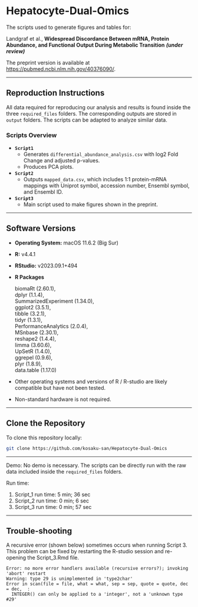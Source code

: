 # Hepatocyte-Dual-Omics

The scripts used to generate figures and tables for:

Landgraf et al., 
**Widespread Discordance Between mRNA, Protein Abundance, and Functional Output During Metabolic Transition** ***(under review)***

The preprint version is available at https://pubmed.ncbi.nlm.nih.gov/40376090/.

------------------------------------------------------------------------

## Reproduction Instructions

All data required for reproducing our analysis and results is found inside the three `required_files` folders. The corresponding outputs are stored in `output` folders. The scripts can be adapted to analyze similar data.

### Scripts Overview

-   **`Script1`**
    -   Generates `differential_abundance_analysis.csv` with log2 Fold Change and adjusted p-values.
    -   Produces PCA plots.
-   **`Script2`**
    -   Outputs `mapped_data.csv`, which includes 1:1 protein-mRNA mappings with Uniprot symbol, accession number, Ensembl symbol, and Ensembl ID. 
-   **`Script3`**
    -   Main script used to make figures shown in the preprint.
------------------------------------------------------------------------

## Software Versions

-   **Operating System:** macOS 11.6.2 (Big Sur)

-   **R:** v4.4.1

-   **RStudio:** v2023.09.1+494

-   **R Packages**

    biomaRt (2.60.1),\
    dplyr (1.1.4),\
    SummarizedExperiment (1.34.0),\
    ggplot2 (3.5.1),\
    tibble (3.2.1),\
    tidyr (1.3.1),\
    PerformanceAnalytics (2.0.4),\
    MSnbase (2.30.1),\
    reshape2 (1.4.4),\
    limma (3.60.6),\
    UpSetR (1.4.0),\
    ggrepel (0.9.6),\
    plyr (1.8.9),\
    data.table (1.17.0)

-   Other operating systems and versions of R / R-studio are likely compatible but have not been tested.
-   Non-standard hardware is not required.

------------------------------------------------------------------------

## Clone the Repository

To clone this repository locally:

``` bash
git clone https://github.com/kosaku-san/Hepatocyte-Dual-Omics
```

------------------------------------------------------------------------

Demo:
No demo is necessary. The scripts can be directly run with the raw data included inside the `required_files` folders. 

Run time: 
1. Script_1 run time: 5 min; 36 sec 
2. Script_2 run time: 0 min; 6 sec
3. Script_3 run time: 0 min; 57 sec

------------------------------------------------------------------------

## Trouble-shooting

A recursive error (shown below) sometimes occurs when running Script 3. This problem can be fixed by restarting the R-studio session and re-opening the Script_3.Rmd file. 

```
Error: no more error handlers available (recursive errors?); invoking 'abort' restart
Warning: type 29 is unimplemented in 'type2char'
Error in scan(file = file, what = what, sep = sep, quote = quote, dec = dec,  : 
  INTEGER() can only be applied to a 'integer', not a 'unknown type #29'
```

